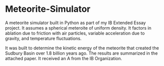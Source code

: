 # Meteorite-Simulator
A meteorite simulator built in Python as part of my IB Extended Essay project. It assumes a spherical meteroite of uniform density. It factors in ablation due to friction with air particles, variable acceleration due to gravity, and temperature fluctuations. 

It was built to determine the kinetic energy of the meteorite that created the Sudbury Basin over 1.8 billion years ago. The results are summarized in the attached paper. It received an A from the IB Organization.


